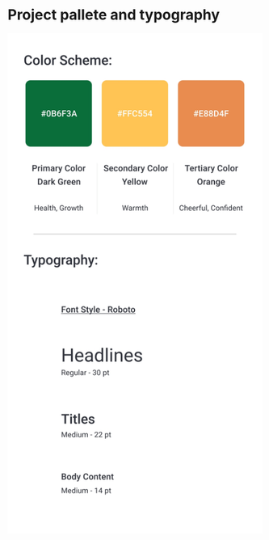 # Project pallete and typography
![](https://github.com/Janvipatel1102/25-Online-Grocery-App/blob/b73750a01fc004db1e9a24b1047a5ad67146363e/Project%20Work/Designs/Read%20me.jpg
)
